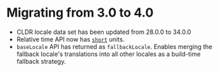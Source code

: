 # Migrating from 3.0 to 4.0

* CLDR locale data set has been updated from 28.0.0 to 34.0.0
* Relative time API now has [`short`](https://github.com/ember-intl/ember-intl/blob/master/docs/format-relative-options.md#format-relative-options) units.
* `baseLocale` API has returned as `fallbackLocale`.  Enables merging the fallback locale's translations into all other locales as a build-time fallback strategy.
